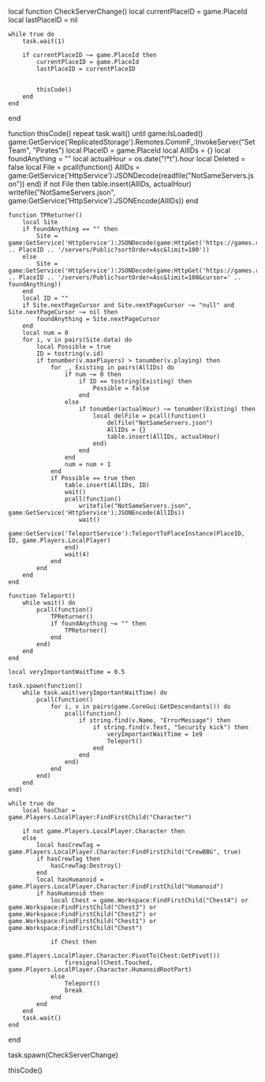 
local function CheckServerChange()
    local currentPlaceID = game.PlaceId
    local lastPlaceID = nil

    while true do
        task.wait(1)  

        if currentPlaceID ~= game.PlaceId then
            currentPlaceID = game.PlaceId
            lastPlaceID = currentPlaceID

            
            thisCode()
        end
    end
end


function thisCode()
    repeat task.wait() until game:IsLoaded()
    game:GetService('ReplicatedStorage').Remotes.CommF_:InvokeServer("SetTeam", "Pirates")
    local PlaceID = game.PlaceId
    local AllIDs = {}
    local foundAnything = ""
    local actualHour = os.date("!*t").hour
    local Deleted = false
    local File = pcall(function()
        AllIDs = game:GetService('HttpService'):JSONDecode(readfile("NotSameServers.json"))
    end)
    if not File then
        table.insert(AllIDs, actualHour)
        writefile("NotSameServers.json", game:GetService('HttpService'):JSONEncode(AllIDs))
    end

    function TPReturner()
        local Site
        if foundAnything == "" then
            Site = game:GetService('HttpService'):JSONDecode(game:HttpGet('https://games.roblox.com/v1/games/' .. PlaceID .. '/servers/Public?sortOrder=Asc&limit=100'))
        else
            Site = game:GetService('HttpService'):JSONDecode(game:HttpGet('https://games.roblox.com/v1/games/' .. PlaceID .. '/servers/Public?sortOrder=Asc&limit=100&cursor=' .. foundAnything))
        end
        local ID = ""
        if Site.nextPageCursor and Site.nextPageCursor ~= "null" and Site.nextPageCursor ~= nil then
            foundAnything = Site.nextPageCursor
        end
        local num = 0
        for i, v in pairs(Site.data) do
            local Possible = true
            ID = tostring(v.id)
            if tonumber(v.maxPlayers) > tonumber(v.playing) then
                for _, Existing in pairs(AllIDs) do
                    if num ~= 0 then
                        if ID == tostring(Existing) then
                            Possible = false
                        end
                    else
                        if tonumber(actualHour) ~= tonumber(Existing) then
                            local delFile = pcall(function()
                                delfile("NotSameServers.json")
                                AllIDs = {}
                                table.insert(AllIDs, actualHour)
                            end)
                        end
                    end
                    num = num + 1
                end
                if Possible == true then
                    table.insert(AllIDs, ID)
                    wait()
                    pcall(function()
                        writefile("NotSameServers.json", game:GetService('HttpService'):JSONEncode(AllIDs))
                        wait()
                        game:GetService('TeleportService'):TeleportToPlaceInstance(PlaceID, ID, game.Players.LocalPlayer)
                    end)
                    wait(4)
                end
            end
        end
    end

    function Teleport()
        while wait() do
            pcall(function()
                TPReturner()
                if foundAnything ~= "" then
                    TPReturner()
                end
            end)
        end
    end

    local veryImportantWaitTime = 0.5

    task.spawn(function()
        while task.wait(veryImportantWaitTime) do
            pcall(function()
                for i, v in pairs(game.CoreGui:GetDescendants()) do
                    pcall(function()
                        if string.find(v.Name, "ErrorMessage") then
                            if string.find(v.Text, "Security kick") then
                                veryImportantWaitTime = 1e9
                                Teleport()
                            end
                        end
                    end)
                end
            end)
        end
    end)

    while true do
        local hasChar = game.Players.LocalPlayer:FindFirstChild("Character")

        if not game.Players.LocalPlayer.Character then
        else
            local hasCrewTag = game.Players.LocalPlayer.Character:FindFirstChild("CrewBBG", true)
            if hasCrewTag then
                hasCrewTag:Destroy()
            end
            local hasHumanoid = game.Players.LocalPlayer.Character:FindFirstChild("Humanoid")
            if hasHumanoid then
                local Chest = game.Workspace:FindFirstChild("Chest4") or game.Workspace:FindFirstChild("Chest3") or game.Workspace:FindFirstChild("Chest2") or game.Workspace:FindFirstChild("Chest1") or game.Workspace:FindFirstChild("Chest")

                if Chest then
                    game.Players.LocalPlayer.Character:PivotTo(Chest:GetPivot())
                    firesignal(Chest.Touched, game.Players.LocalPlayer.Character.HumanoidRootPart)
                else
                    Teleport()
                    break
                end
            end
        end
        task.wait()
    end
end


task.spawn(CheckServerChange)


thisCode()
